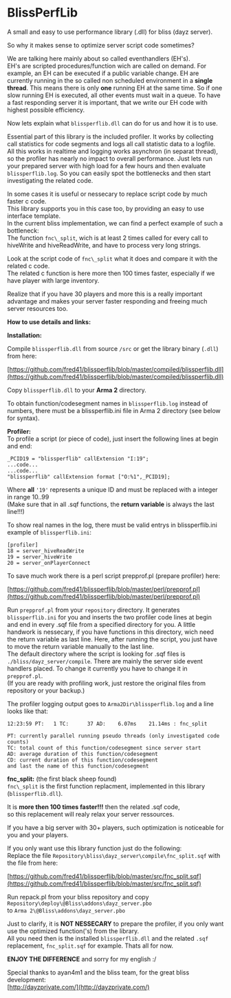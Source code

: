# BlissPerfLib #

A small and easy to use performance library (.dll) for bliss (dayz server).

So why it makes sense to optimize server script code sometimes?  

We are talking here mainly about so called eventhandlers (EH's).  
EH's are scripted procedures/function wich are called on demand. For example, an EH can be executed if a public variable change. EH are currently running in the so called non scheduled environment in a **single thread**. This means there is only **one** running EH at the same time. So if one slow running EH is executed, all other events must wait in a queue.
To have a fast responding server it is important, that we write our EH code with highest possible efficiency.

Now lets explain what `blissperflib.dll` can do for us and how it is to use.

Essential part of this library is the included profiler. It works by collecting call statistics for code segments and logs all call statistic data to a logfile. All this works in realtime and logging works asynchron (in separat thread), so the profiler has nearly no impact to overall performance.
Just lets run your prepared server with high load for a few hours and then evaluate `blissperflib.log`. So you can easily spot the bottlenecks and then start investigating the related code. 

In some cases it is useful or nessecary to replace script code by much faster c code.  
This library supports you in this case too, by providing an easy to use interface template.   
In the current bliss implementation, we can find a perfect example of such a bottleneck:  
The function `fnc\_split`, wich is at least 2 times called for every call to hiveWrite and hiveReadWrite, and have to process very long strings.  

Look at the script code of `fnc\_split` what it does and compare it with the related c code.  
The related c function is here more then 100 times faster, especially if we have player with large inventory.  

Realize that if you have 30 players and more this is a really important advantage and makes your server faster responding and freeing much server resources too.


**How to use details and links:**

**Installation:**  

Compile `blissperflib.dll` from source `/src` or get the library binary (`.dll`) from here:  

[https://github.com/fred41/blissperflib/blob/master/compiled/blissperflib.dll](https://github.com/fred41/blissperflib/blob/master/compiled/blissperflib.dll)
  
Copy `blissperflib.dll` to your **Arma 2** directory.
   
To obtain function/codesegment names in `blissperflib.log` instead of numbers, there must be a blissperflib.ini file in Arma 2 directory (see below for syntax).

**Profiler:**  
To profile a script (or piece of code),	just insert the following lines at begin and end:  

`_PCID19 = "blissperflib" callExtension "I:19";`   
`...code...`    
`...code...`    
`"blissperflib" callExtension format ["O:%1",_PCID19];`  

Where **all** `'19'` represents a unique ID and must be replaced with a integer in range 10..99  
(Make sure that in all .sqf functions, the **return variable** is always the last line!!!)  

To show real names in the log, there must be valid entrys in blissperflib.ini  
example of `blissperflib.ini`:  

`[profiler]`    
`18 = server_hiveReadWrite`   
`19 = server_hiveWrite`  
`20 = server_onPlayerConnect`   

To save much work there is a perl script prepprof.pl (prepare profiler) here:

[https://github.com/fred41/blissperflib/blob/master/perl/prepprof.pl](https://github.com/fred41/blissperflib/blob/master/perl/prepprof.pl)

Run `prepprof.pl` from your `repository` directory.
It generates `blissperflib.ini` for you and inserts the two profiler code lines at begin and end in every .sqf file from a specified directory for you. A little handwork is nessecary, if you have functions in this directory, wich need the return variable as last line. Here, after running the script, you just have to move the return variable manually to the last line.  
The default directory where the script is looking for .sqf files is `./bliss/dayz_server/compile`. There are mainly the server side event handlers placed. To change it currently you have to change it in `prepprof.pl`.  
(If you are ready with profiling work, just restore the original files from repository or your backup.) 


The profiler logging output goes to `Arma2Dir\blissperflib.log` and a line looks like that:  

`12:23:59 PT:   1 TC:      37 AD:    6.07ms    21.14ms : fnc_split`   

`PT: currently parallel running pseudo threads (only investigated code counts)`  
`TC: total count of this function/codesegment since server start`  
`AD: average duration of this function/codesegment`  
`CD: current duration of this function/codesegment`  
`and last the name of this function/codesegment`  


**fnc\_split:** (the first black sheep found)  
`fnc\_split` is the first function replacment, implemented in this library (`blissperflib.dll`).   

It is **more then 100 times faster!!!** then the related .sqf code,  
so this replacement will realy relax your server ressources.  

If you have a big server with 30+ players, such optimization is noticeable for you and your players.

If you only want use this library function just do the following:  
Replace the file `Repository\bliss\dayz_server\compile\fnc_split.sqf` with the file from here:  

[https://github.com/fred41/blissperflib/blob/master/src/fnc_split.sqf](https://github.com/fred41/blissperflib/blob/master/src/fnc_split.sqf)

Run repack.pl from your bliss repository and copy `Repository\deploy\@Bliss\addons\dayz_server.pbo`   
to `Arma 2\@Bliss\addons\dayz_server.pbo`  

Just to clarify, it is **NOT NESSECARY** to prepare the profiler, if you only want use the optimized function('s) from the library.   
All you need then is the installed `blissperflib.dll` and the related `.sqf` replacement, `fnc_split.sqf` for example. Thats all for now.

**ENJOY THE DIFFERENCE** and sorry for my english :/

Special thanks to ayan4m1 and the bliss team, for the great bliss development:  
[http://dayzprivate.com/](http://dayzprivate.com/)